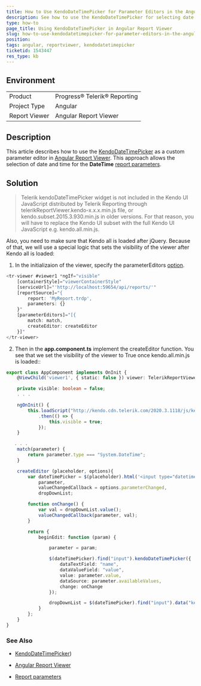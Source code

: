 ```yaml
---
title: How to Use KendoDateTimePicker for Parameter Editors in the Angular Report Viewer
description: See how to use the KendoDateTimePicker for selecting date and time for the report parameter by creating custom parameter editor in the Angular Report Viewer
type: how-to
page_title: Using KendoDateTimePicker in Angular Report Viewer
slug: how-to-use-kendodatetimepicker-for-parameter-editors-in-the-angular-report-viewer
position: 
tags: angular, reportviewer, kendodatetimepicker
ticketid: 1543447
res_type: kb
---
```


## Environment
<table>
	<tbody>
		<tr>
			<td>Product</td>
			<td>Progress® Telerik® Reporting</td>
		</tr>
		<tr>
			<td>Project Type</td>
			<td>Angular</td>
		</tr>
		<tr>
			<td>Report Viewer</td>
			<td>Angular Report Viewer</td>
		</tr>
	</tbody>
</table>


## Description
This article describes how to use the [KendoDateTimePicker](../../kendo-ui/api/javascript/ui/datetimepicker) as a custom parameter editor
in [Angular Report Viewer](../using-reports-in-applications/display-reports-in-applications/web-application/angular-report-viewer/angular-report-viewer-overview). This approach allows the selection of date and time for the **DateTime** [report parameters](../designing-reports/connecting-to-data/report-parameters/overview).


## Solution
> Telerik kendoDateTimePicker widget is not included in the Kendo UI JavaScript distributed by 
Telerik Reporting through telerikReportViewer.kendo-x.x.x.min.js file, or kendo.subset.2015.3.930.min.js in older versions.
For that reason, you will have to replace the Kendo UI subset with the full Kendo UI JavaScript e.g. kendo.all.min.js.

Also, you need to make sure that Kendo all is loaded after jQuery. Because of that, we will use a special logic that sets the visibility
of the viewer after Kendo all is loaded:

1. In the initializaion of the viewer, specify the parameterEditors [option](../using-reports-in-applications/display-reports-in-applications/web-application/angular-report-viewer/angular-report-viewer-api-options).
```TypeScript
<tr-viewer #viewer1 *ngIf="visible"
    [containerStyle]="viewerContainerStyle"
    [serviceUrl]="'http://localhost:59654/api/reports/'"
    [reportSource]="{
        report: 'MyReport.trdp',
        parameters: {}
    }"
    [parameterEditors]="[{
        match: match,
        createEditor: createEditor
    }]"
</tr-viewer>
```

2. Then in the **app.component.ts** implement the createEditor function. You see that we set the visibility of the viewer to True once kendo.all.min.js is loaded::

```TypeScript
export class AppComponent implements OnInit {
    @ViewChild('viewer1', { static: false }) viewer: TelerikReportViewerComponent;

    private visible: boolean = false;
    . . .

    ngOnInit() {
        this.loadScript("http://kendo.cdn.telerik.com/2020.3.1118/js/kendo.all.min.js")
            .then(() => {
                this.visible = true;
            });
    }

   . . .
    match(parameter) {
        return parameter.type === "System.DateTime";
    }

    createEditor (placeholder, options){
        var dateTimePicker = $(placeholder).html('<input type="datetime"/>'),
            parameter,
            valueChangedCallback = options.parameterChanged,
            dropDownList;

        function onChange() {
            var val = dropDownList.value();
            valueChangedCallback(parameter, val);
        }

        return {
            beginEdit: function (param) {

                parameter = param;

                $(dateTimePicker).find("input").kendoDateTimePicker({
                    dataTextField: "name",
                    dataValueField: "value",
                    value: parameter.value,
                    dataSource: parameter.availableValues,
                    change: onChange
                });

                dropDownList = $(dateTimePicker).find("input").data("kendoDateTimePicker");
            }
        };
    }
}
```

### See Also
- [KendoDateTimePicker](../../kendo-ui/api/javascript/ui/datetimepicker))

- [Angular Report Viewer](../using-reports-in-applications/display-reports-in-applications/web-application/angular-report-viewer/angular-report-viewer-overview)

- [Report parameters](../designing-reports/connecting-to-data/report-parameters/overview)

